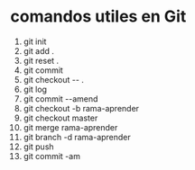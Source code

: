 # comandos utiles en Git

1. git init
2. git add .
3. git reset .
4. git commit
5. git checkout -- .
6. git log
7. git commit --amend
8. git checkout -b rama-aprender
9. git checkout master
10. git merge rama-aprender
11. git branch -d rama-aprender
12. git push
13. git commit -am